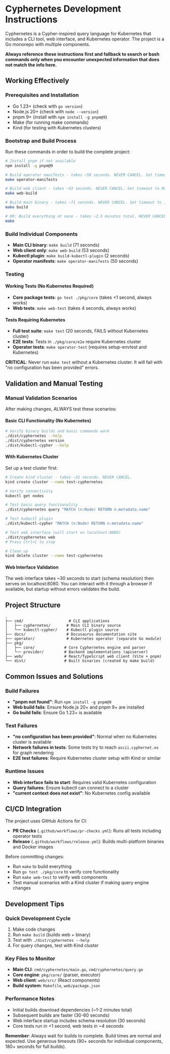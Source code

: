 # Cyphernetes Development Instructions

Cyphernetes is a Cypher-inspired query language for Kubernetes that includes a CLI tool, web interface, and Kubernetes operator. The project is a Go monorepo with multiple components.

**Always reference these instructions first and fallback to search or bash commands only when you encounter unexpected information that does not match the info here.**

## Working Effectively

### Prerequisites and Installation
- Go 1.23+ (check with `go version`)
- Node.js 20+ (check with `node --version`)
- pnpm 9+ (install with `npm install -g pnpm@9`)
- Make (for running make commands)
- Kind (for testing with Kubernetes clusters)

### Bootstrap and Build Process
Run these commands in order to build the complete project:

```bash
# Install pnpm if not available
npm install -g pnpm@9

# Build operator manifests - takes ~50 seconds. NEVER CANCEL. Set timeout to 90+ seconds.
make operator-manifests

# Build web client - takes ~53 seconds. NEVER CANCEL. Set timeout to 90+ seconds.
make web-build

# Build main binary - takes ~71 seconds. NEVER CANCEL. Set timeout to 120+ seconds.
make build

# OR: Build everything at once - takes ~2.5 minutes total. NEVER CANCEL. Set timeout to 180+ seconds.
make
```

### Build Individual Components
- **Main CLI binary**: `make build` (71 seconds)
- **Web client only**: `make web-build` (53 seconds) 
- **Kubectl plugin**: `make build-kubectl-plugin` (2 seconds)
- **Operator manifests**: `make operator-manifests` (50 seconds)

### Testing

#### Working Tests (No Kubernetes Required)
- **Core package tests**: `go test ./pkg/core` (takes <1 second, always works)
- **Web tests**: `make web-test` (takes 4 seconds, always works)

#### Tests Requiring Kubernetes
- **Full test suite**: `make test` (20 seconds, FAILS without Kubernetes cluster)
- **E2E tests**: Tests in `./pkg/core/e2e` require Kubernetes cluster
- **Operator tests**: `make operator-test` (requires setup-envtest and Kubernetes)

**CRITICAL**: Never run `make test` without a Kubernetes cluster. It will fail with "no configuration has been provided" errors.

## Validation and Manual Testing

### Manual Validation Scenarios
After making changes, ALWAYS test these scenarios:

#### Basic CLI Functionality (No Kubernetes)
```bash
# Verify binary builds and basic commands work
./dist/cyphernetes --help
./dist/cyphernetes version
./dist/kubectl-cypher --help
```

#### With Kubernetes Cluster
Set up a test cluster first:
```bash
# Create kind cluster - takes ~31 seconds. NEVER CANCEL.
kind create cluster --name test-cyphernetes

# Verify connectivity
kubectl get nodes

# Test basic query functionality
./dist/cyphernetes query "MATCH (n:Node) RETURN n.metadata.name"

# Test kubectl plugin
./dist/kubectl-cypher "MATCH (n:Node) RETURN n.metadata.name"

# Test web interface (will start on localhost:8080)
./dist/cyphernetes web
# Press Ctrl+C to stop

# Clean up
kind delete cluster --name test-cyphernetes
```

#### Web Interface Validation
The web interface takes ~30 seconds to start (schema resolution) then serves on localhost:8080. You can interact with it through a browser if available, but startup without errors validates the build.

## Project Structure

```
.
├── cmd/                    # CLI applications
│   ├── cyphernetes/       # Main CLI binary source
│   └── kubectl-cypher/    # Kubectl plugin source
├── docs/                  # Docusaurus documentation site
├── operator/              # Kubernetes operator (separate Go module)
├── pkg/
│   ├── core/             # Core Cyphernetes engine and parser
│   └── provider/         # Backend implementations (apiserver)
├── web/                  # React/TypeScript web client (Vite + pnpm)
└── dist/                 # Built binaries (created by make build)
```

## Common Issues and Solutions

### Build Failures
- **"pnpm not found"**: Run `npm install -g pnpm@9`
- **Web build fails**: Ensure Node.js 20+ and pnpm 9+ are installed
- **Go build fails**: Ensure Go 1.23+ is available

### Test Failures
- **"no configuration has been provided"**: Normal when no Kubernetes cluster is available
- **Network failures in tests**: Some tests try to reach `ascii.cyphernet.es` for graph rendering
- **E2E test failures**: Require Kubernetes cluster setup with Kind or similar

### Runtime Issues
- **Web interface fails to start**: Requires valid Kubernetes configuration
- **Query failures**: Ensure kubectl can connect to a cluster
- **"current context does not exist"**: No Kubernetes config available

## CI/CD Integration

The project uses GitHub Actions for CI:
- **PR Checks** (`.github/workflows/pr-checks.yml`): Runs all tests including operator tests
- **Release** (`.github/workflows/release.yml`): Builds multi-platform binaries and Docker images

Before committing changes:
- Run `make` to build everything
- Run `go test ./pkg/core` to verify core functionality
- Run `make web-test` to verify web components
- Test manual scenarios with a Kind cluster if making query engine changes

## Development Tips

### Quick Development Cycle
1. Make code changes
2. Run `make build` (builds web + binary)
3. Test with `./dist/cyphernetes --help`
4. For query changes, test with Kind cluster

### Key Files to Monitor
- **Main CLI**: `cmd/cyphernetes/main.go`, `cmd/cyphernetes/query.go`
- **Core engine**: `pkg/core/` (parser, executor)
- **Web client**: `web/src/` (React components)
- **Build system**: `Makefile`, `web/package.json`

### Performance Notes
- Initial builds download dependencies (~1-2 minutes total)
- Subsequent builds are faster (30-60 seconds)
- Web interface startup includes schema resolution (30 seconds)
- Core tests run in <1 second, web tests in ~4 seconds

**Remember**: Always wait for builds to complete. Build times are normal and expected. Use generous timeouts (90+ seconds for individual components, 180+ seconds for full builds).
